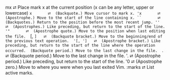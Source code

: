 mx       ⮂  Place mark x at the current position (x can be any letter, upper or lowercase)
`x       ⮂  (Backquote.) Move cursor to mark x.
'x       ⮂  (Apostrophe.) Move to the start of the line containing x.
``       ⮂  (Backquotes.) Return to the position before the most recent jump.
''       ⮂  (Apostrophes.) Like preceding, but return to the start of the line.
'"       ⮂  (Apostrophe quote.) Move to the position when last editing the file. 
`[, `]   ⮂  (Backquote bracket.) Move to the beginning/end of the previous text operation. 
'[, ']   ⮂  (Apostrophe bracket.) Like preceding, but return to the start of the line where the operation occurred.  (Backquote period.) Move to the last change in the file. 
`.       ⮂  (Backquote period.) Move to the last change in the file. 
'.       ⮂  (Apostrophe period.) Like preceding, but return to the start of the line. 
'0       ⮂  (Apostrophe zero.) Move to where you were when you last exited Vim. 
 :marks  ⮂  List active marks. 
